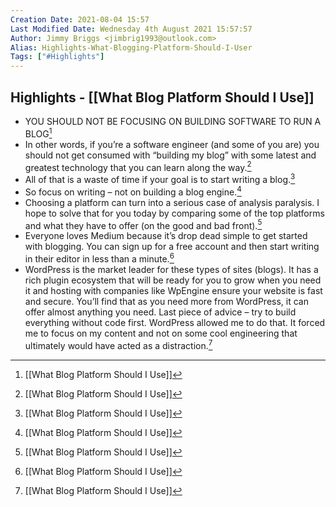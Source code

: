 ```yaml
---
Creation Date: 2021-08-04 15:57
Last Modified Date: Wednesday 4th August 2021 15:57:57
Author: Jimmy Briggs <jimbrig1993@outlook.com>
Alias: Highlights-What-Blogging-Platform-Should-I-User
Tags: ["#Highlights"]
---
```


## Highlights -  [[What Blog Platform Should I Use]]

- YOU SHOULD NOT BE FOCUSING ON BUILDING SOFTWARE TO RUN A BLOG[^5]
- In other words, if you’re a software engineer (and some of you are) you should not get consumed with “building my blog” with some latest and greatest technology that you can learn along the way.[^5]
- All of that is a waste of time if your goal is to start writing a blog.[^5]
- So focus on writing – not on building a blog engine.[^5]
- Choosing a platform can turn into a serious case of analysis paralysis. I hope to solve that for you today by comparing some of the top platforms and what they have to offer (on the good and bad front).[^5]
- Everyone loves Medium because it’s drop dead simple to get started with blogging. You can sign up for a free account and then start writing in their editor in less than a minute.[^5]
- WordPress is the market leader for these types of sites (blogs). It has a rich plugin ecosystem that will be ready for you to grow when you need it and hosting with companies like WpEngine ensure your website is fast and secure. You’ll find that as you need more from WordPress, it can offer almost anything you need. Last piece of advice – try to build everything without code first. WordPress allowed me to do that. It forced me to focus on my content and not on some cool engineering that ultimately would have acted as a distraction.[^5]

[^5]: [[What Blog Platform Should I Use]]


